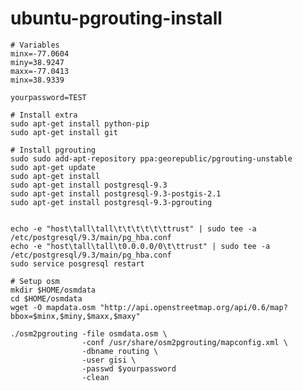 ubuntu-pgrouting-install
========================

    # Variables
    minx=-77.0604
    miny=38.9247
    maxx=-77.0413
    minx=38.9339
    
    yourpassword=TEST
    
    # Install extra
    sudo apt-get install python-pip
    sudo apt-get install git
    
    # Install pgrouting
    sudo sudo add-apt-repository ppa:georepublic/pgrouting-unstable
    sudo apt-get update
    sudo apt-get install
    sudo apt-get install postgresql-9.3
    sudo apt-get install postgresql-9.3-postgis-2.1
    sudo apt-get install postgresql-9.3-pgrouting


    echo -e "host\tall\tall\t\t\t\t\t\ttrust" | sudo tee -a /etc/postgresql/9.3/main/pg_hba.conf
    echo -e "host\tall\tall\t0.0.0.0/0\t\ttrust" | sudo tee -a /etc/postgresql/9.3/main/pg_hba.conf
    sudo service posgresql restart

    # Setup osm
    mkdir $HOME/osmdata
    cd $HOME/osmdata
    wget -O mapdata.osm "http://api.openstreetmap.org/api/0.6/map?bbox=$minx,$miny,$maxx,$maxy"
    
    ./osm2pgrouting -file osmdata.osm \
                    -conf /usr/share/osm2pgrouting/mapconfig.xml \
                    -dbname routing \
                    -user gisi \
                    -passwd $yourpassword
                    -clean
    
